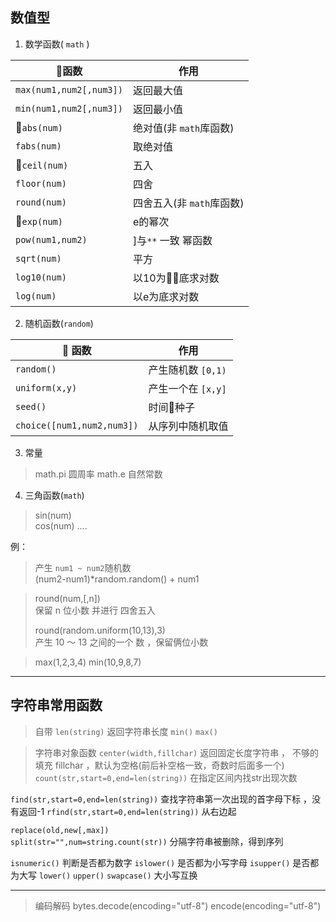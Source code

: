 ## 数值型
1. 数学函数( `math` )
   
函数|作用|
|----|----|
|`max(num1,num2[,num3])`|返回最大值|
|`min(num1,num2[,num3])`|返回最小值|
|`abs(num)`|绝对值(非 `math`库函数)|
|`fabs(num)`|取绝对值
|`ceil(num)`|五入|
|`floor(num)`|四舍|
|`round(num)`|四舍五入(非 `math`库函数)|
|`exp(num)`|e的幂次|
|`pow(num1,num2)`|]与`**` 一致 幂函数|
|`sqrt(num)`|平方|
|`log10(num)`|以10为底求对数|
|`log(num)`|以e为底求对数|


2. 随机函数(`random`)
   
 函数 | 作用 |
| ---- |----|
| `random()` | 产生随机数 `[0,1)`|
| `uniform(x,y)`| 产生一个在 `[x,y]`|
| `seed()` | 时间种子|
| `choice([num1,num2,num3])` | 从序列中随机取值 |

3. 常量
>   math.pi  圆周率
>   math.e   自然常数

4. 三角函数(`math`)
   
> sin(num)<br>
> cos(num)
> ....

例：
> 产生 `num1 ~ num2`随机数 <br>
> (num2-num1)*random.random() + num1

> round(num,[,n])<br>
> 保留 n 位小数 并进行 四舍五入<br>
> 
> round(random.uniform(10,13),3)<br>
> 产生 10 ～ 13 之间的一个 数 ，保留俩位小数

> max(1,2,3,4)
> min(10,9,8,7)


----------------------------

## 字符串常用函数

> 自带
`len(string)`  返回字符串长度
`min()`
`max()`


> 字符串对象函数
`center(width,fillchar)`   返回固定长度字符串 ， 不够的填充 fillchar ，默认为空格(前后补空格一致，奇数时后面多一个)
`count(str,start=0,end=len(string))` 在指定区间内找str出现次数

`find(str,start=0,end=len(string))`  查找字符串第一次出现的首字母下标 ，没有返回-1
`rfind(str,start=0,end=len(string))` 从右边起

`replace(old,new[,max])`  
`split(str="",num=string.count(str))`   分隔字符串被删除，得到序列

`isnumeric()` 判断是否都为数字 
`islower()` 是否都为小写字母
`isupper()` 是否都为大写
`lower()`
`upper()`
`swapcase()` 大小写互换


--------
> 编码解码
    bytes.decode(encoding="utf-8")
    encode(encoding="utf-8")
